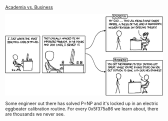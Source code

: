 [Academia vs. Business](https://xkcd.com/664)

![Academia vs. Business](./random_comic.png)

Some engineer out there has solved P=NP and it's locked up in an electric eggbeater calibration routine.  For every 0x5f375a86 we learn about, there are thousands we never see.

